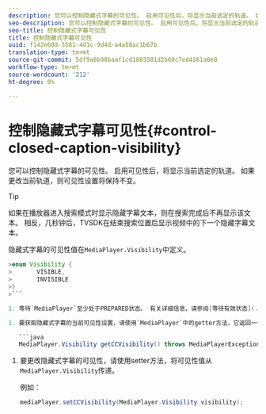 ```yaml
---
description: 您可以控制隐藏式字幕的可见性。 启用可见性后，将显示当前选定的轨道。 如果更改当前轨道，则可见性设置将保持不变。
seo-description: 您可以控制隐藏式字幕的可见性。 启用可见性后，将显示当前选定的轨道。 如果更改当前轨道，则可见性设置将保持不变。
seo-title: 控制隐藏式字幕可见性
title: 控制隐藏式字幕可见性
uuid: f142e60d-5581-4d1c-9d4d-a4a58ac1b67b
translation-type: tm+mt
source-git-commit: 5df9a8b98baaf1cd1803581d2b60c7ed4261a0e8
workflow-type: tm+mt
source-wordcount: '212'
ht-degree: 0%

---
```



# 控制隐藏式字幕可见性{#control-closed-caption-visibility}

您可以控制隐藏式字幕的可见性。 启用可见性后，将显示当前选定的轨道。 如果更改当前轨道，则可见性设置将保持不变。

>[!TIP]
>
>如果在播放器进入搜索模式时显示隐藏字幕文本，则在搜索完成后不再显示该文本。 相反，几秒钟后，TVSDK在结束搜索位置后显示视频中的下一个隐藏字幕文本。
>
>隐藏式字幕的可见性值在`MediaPlayer.Visibility`中定义。
>
>
```java
>enum Visibility {  
>       VISIBLE,  
>       INVISIBLE 
>}
>```

1. 等待`MediaPlayer`至少处于PREPARED状态。 有关详细信息，请参阅[等待有效状态](../../../../tvsdk-3x-android-prog/android-3x-content-playback-options-android2/ui-configure/android-3x-ui-state-prepared-wait-for.md)。

1. 要获取隐藏式字幕的当前可见性设置，请使用`MediaPlayer`中的getter方法，它返回一个可见性值。

   ```java
   MediaPlayer.Visibility getCCVisibility() throws MediaPlayerException;
   ```

1. 要更改隐藏式字幕的可见性，请使用setter方法，将可见性值从`MediaPlayer.Visibility`传递。

   例如：

   ```java
   mediaPlayer.setCCVisibility(MediaPlayer.Visibility visibility);
   ```
